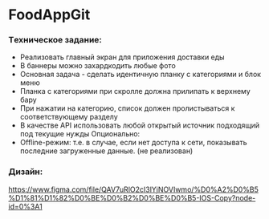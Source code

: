 # FoodAppGit
 
### Tехническое задание: 
-	Реализовать главный экран для приложения доставки еды
-	В баннеры можно захардкодить любые фото
-	Основная задача - сделать идентичную планку с категориями и блок меню
-	Планка с категориями при скролле должна прилипать к верхнему бару
-	При нажатии на категорию, список должен пролистываться к соответствующему разделу
-	В качестве API использовать любой открытый источник подходящий под текущие нужды
Опционально:
-	Offline-режим: т.е. в случае, если нет доступа к сети, показывать последние загруженные данные. (не реализован)

### Дизайн: 
https://www.figma.com/file/QAV7uRlO2cI3lYjNOVIwmo/%D0%A2%D0%B5%D1%81%D1%82%D0%BE%D0%B2%D0%BE%D0%B5-IOS-Copy?node-id=0%3A1
